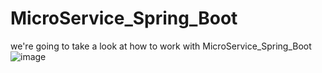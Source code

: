 # MicroService_Spring_Boot
we're going to take a look at how to work with MicroService_Spring_Boot 
![image](https://user-images.githubusercontent.com/68121072/151449619-35927f45-29bf-4b1d-80d7-20451117bb46.png)

